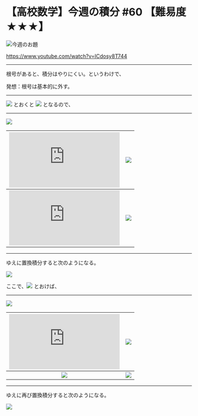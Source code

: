 # 【高校数学】今週の積分 #60 【難易度★★★】

![今週のお題](https://latex.codecogs.com/gif.latex?I=\int_{\sqrt{2}}^2\left(\frac{1}{x\sqrt{x^2-1}}\right)dx)

https://www.youtube.com/watch?v=ICdosy8T744

----

根号があると、積分はやりにくい。というわけで、

発想：根号は基本的に外す。

----

![](https://latex.codecogs.com/gif.latex?t=\sqrt{x^2-1}) とおくと ![](https://latex.codecogs.com/gif.latex?x^2=t^2&plus;1) となるので、

----

![](https://latex.codecogs.com/gif.latex?dt=\frac{x}{\sqrt{x^2-1}}dx)

|![](https://latex.codecogs.com/gif.latex?x:)|![](https://latex.codecogs.com/gif.latex?\sqrt{2}\rightarrow2)|
|:-:|:-:|
|![](https://latex.codecogs.com/gif.latex?t:)|![](https://latex.codecogs.com/gif.latex?1\rightarrow\sqrt{3})|

----

ゆえに置換積分すると次のようになる。

![](https://latex.codecogs.com/gif.latex?I=\int_{\sqrt{2}}^2\left(\frac{1}{x\sqrt{x^2-1}}\right)dx=\int_1^{\sqrt{3}}\frac{1}{x^2}dt=\int_1^{\sqrt{3}}\frac{1}{t^2&plus;1}dt)

ここで、![](https://latex.codecogs.com/gif.latex?t=\tan\theta) とおけば、

----

![](https://latex.codecogs.com/gif.latex?dt=\frac{1}{\cos^2\theta}d\theta)

|![](https://latex.codecogs.com/gif.latex?t:)|![](https://latex.codecogs.com/gif.latex?1\rightarrow\sqrt{3})|
|:-:|:-:|
|![](https://latex.codecogs.com/gif.latex?\theta:)|![](https://latex.codecogs.com/gif.latex?\frac{\pi}{4}\rightarrow\frac{\pi}{3})|

----

ゆえに再び置換積分すると次のようになる。

![](https://latex.codecogs.com/gif.latex?I=\int_1^{\sqrt{3}}\frac{1}{t^2&plus;1}dt=\int_\frac{\pi}{4}^\frac{\pi}{3}\frac{1}{\tan^2\theta&plus;1}\cdot\frac{1}{\cos^2\theta}d\theta=\int_\frac{\pi}{4}^\frac{\pi}{3}d\theta=\frac{\pi}{3}-\frac{\pi}{4}=\frac{\pi}{12})

